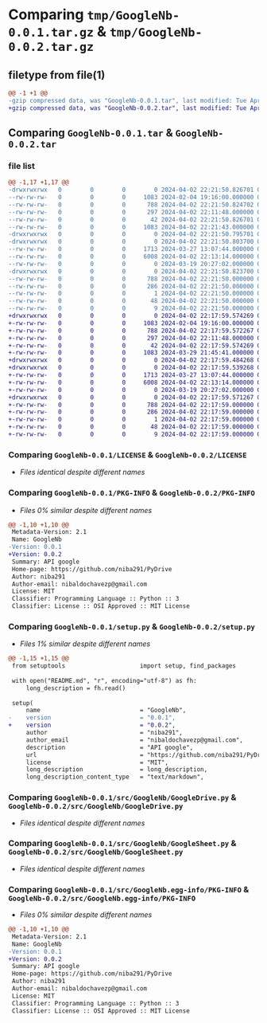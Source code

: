 # Comparing `tmp/GoogleNb-0.0.1.tar.gz` & `tmp/GoogleNb-0.0.2.tar.gz`

## filetype from file(1)

```diff
@@ -1 +1 @@
-gzip compressed data, was "GoogleNb-0.0.1.tar", last modified: Tue Apr  2 22:21:50 2024, max compression
+gzip compressed data, was "GoogleNb-0.0.2.tar", last modified: Tue Apr  2 22:17:59 2024, max compression
```

## Comparing `GoogleNb-0.0.1.tar` & `GoogleNb-0.0.2.tar`

### file list

```diff
@@ -1,17 +1,17 @@
-drwxrwxrwx   0        0        0        0 2024-04-02 22:21:50.826701 GoogleNb-0.0.1/
--rw-rw-rw-   0        0        0     1083 2024-02-04 19:16:00.000000 GoogleNb-0.0.1/LICENSE
--rw-rw-rw-   0        0        0      788 2024-04-02 22:21:50.824702 GoogleNb-0.0.1/PKG-INFO
--rw-rw-rw-   0        0        0      297 2024-04-02 22:11:48.000000 GoogleNb-0.0.1/README.md
--rw-rw-rw-   0        0        0       42 2024-04-02 22:21:50.826701 GoogleNb-0.0.1/setup.cfg
--rw-rw-rw-   0        0        0     1083 2024-04-02 22:21:43.000000 GoogleNb-0.0.1/setup.py
-drwxrwxrwx   0        0        0        0 2024-04-02 22:21:50.795701 GoogleNb-0.0.1/src/
-drwxrwxrwx   0        0        0        0 2024-04-02 22:21:50.803700 GoogleNb-0.0.1/src/GoogleNb/
--rw-rw-rw-   0        0        0     1713 2024-03-27 13:07:44.000000 GoogleNb-0.0.1/src/GoogleNb/GoogleDrive.py
--rw-rw-rw-   0        0        0     6008 2024-04-02 22:13:14.000000 GoogleNb-0.0.1/src/GoogleNb/GoogleSheet.py
--rw-rw-rw-   0        0        0        0 2024-03-19 20:27:02.000000 GoogleNb-0.0.1/src/GoogleNb/__init__.py
-drwxrwxrwx   0        0        0        0 2024-04-02 22:21:50.823700 GoogleNb-0.0.1/src/GoogleNb.egg-info/
--rw-rw-rw-   0        0        0      788 2024-04-02 22:21:50.000000 GoogleNb-0.0.1/src/GoogleNb.egg-info/PKG-INFO
--rw-rw-rw-   0        0        0      286 2024-04-02 22:21:50.000000 GoogleNb-0.0.1/src/GoogleNb.egg-info/SOURCES.txt
--rw-rw-rw-   0        0        0        1 2024-04-02 22:21:50.000000 GoogleNb-0.0.1/src/GoogleNb.egg-info/dependency_links.txt
--rw-rw-rw-   0        0        0       48 2024-04-02 22:21:50.000000 GoogleNb-0.0.1/src/GoogleNb.egg-info/requires.txt
--rw-rw-rw-   0        0        0        9 2024-04-02 22:21:50.000000 GoogleNb-0.0.1/src/GoogleNb.egg-info/top_level.txt
+drwxrwxrwx   0        0        0        0 2024-04-02 22:17:59.574269 GoogleNb-0.0.2/
+-rw-rw-rw-   0        0        0     1083 2024-02-04 19:16:00.000000 GoogleNb-0.0.2/LICENSE
+-rw-rw-rw-   0        0        0      788 2024-04-02 22:17:59.572267 GoogleNb-0.0.2/PKG-INFO
+-rw-rw-rw-   0        0        0      297 2024-04-02 22:11:48.000000 GoogleNb-0.0.2/README.md
+-rw-rw-rw-   0        0        0       42 2024-04-02 22:17:59.574269 GoogleNb-0.0.2/setup.cfg
+-rw-rw-rw-   0        0        0     1083 2024-03-29 21:45:41.000000 GoogleNb-0.0.2/setup.py
+drwxrwxrwx   0        0        0        0 2024-04-02 22:17:59.484268 GoogleNb-0.0.2/src/
+drwxrwxrwx   0        0        0        0 2024-04-02 22:17:59.539268 GoogleNb-0.0.2/src/GoogleNb/
+-rw-rw-rw-   0        0        0     1713 2024-03-27 13:07:44.000000 GoogleNb-0.0.2/src/GoogleNb/GoogleDrive.py
+-rw-rw-rw-   0        0        0     6008 2024-04-02 22:13:14.000000 GoogleNb-0.0.2/src/GoogleNb/GoogleSheet.py
+-rw-rw-rw-   0        0        0        0 2024-03-19 20:27:02.000000 GoogleNb-0.0.2/src/GoogleNb/__init__.py
+drwxrwxrwx   0        0        0        0 2024-04-02 22:17:59.571267 GoogleNb-0.0.2/src/GoogleNb.egg-info/
+-rw-rw-rw-   0        0        0      788 2024-04-02 22:17:59.000000 GoogleNb-0.0.2/src/GoogleNb.egg-info/PKG-INFO
+-rw-rw-rw-   0        0        0      286 2024-04-02 22:17:59.000000 GoogleNb-0.0.2/src/GoogleNb.egg-info/SOURCES.txt
+-rw-rw-rw-   0        0        0        1 2024-04-02 22:17:59.000000 GoogleNb-0.0.2/src/GoogleNb.egg-info/dependency_links.txt
+-rw-rw-rw-   0        0        0       48 2024-04-02 22:17:59.000000 GoogleNb-0.0.2/src/GoogleNb.egg-info/requires.txt
+-rw-rw-rw-   0        0        0        9 2024-04-02 22:17:59.000000 GoogleNb-0.0.2/src/GoogleNb.egg-info/top_level.txt
```

### Comparing `GoogleNb-0.0.1/LICENSE` & `GoogleNb-0.0.2/LICENSE`

 * *Files identical despite different names*

### Comparing `GoogleNb-0.0.1/PKG-INFO` & `GoogleNb-0.0.2/PKG-INFO`

 * *Files 0% similar despite different names*

```diff
@@ -1,10 +1,10 @@
 Metadata-Version: 2.1
 Name: GoogleNb
-Version: 0.0.1
+Version: 0.0.2
 Summary: API google
 Home-page: https://github.com/niba291/PyDrive
 Author: niba291
 Author-email: nibaldochavezp@gmail.com
 License: MIT
 Classifier: Programming Language :: Python :: 3
 Classifier: License :: OSI Approved :: MIT License
```

### Comparing `GoogleNb-0.0.1/setup.py` & `GoogleNb-0.0.2/setup.py`

 * *Files 1% similar despite different names*

```diff
@@ -1,15 +1,15 @@
 from setuptools                     import setup, find_packages
 
 with open("README.md", "r", encoding="utf-8") as fh:
     long_description = fh.read()
 
 setup(
     name                            = "GoogleNb",
-    version                         = "0.0.1",
+    version                         = "0.0.2",
     author                          = "niba291",
     author_email                    = "nibaldochavezp@gmail.com",
     description                     = "API google",
     url                             = "https://github.com/niba291/PyDrive",
     license                         = "MIT",
     long_description                = long_description,
     long_description_content_type   = "text/markdown",
```

### Comparing `GoogleNb-0.0.1/src/GoogleNb/GoogleDrive.py` & `GoogleNb-0.0.2/src/GoogleNb/GoogleDrive.py`

 * *Files identical despite different names*

### Comparing `GoogleNb-0.0.1/src/GoogleNb/GoogleSheet.py` & `GoogleNb-0.0.2/src/GoogleNb/GoogleSheet.py`

 * *Files identical despite different names*

### Comparing `GoogleNb-0.0.1/src/GoogleNb.egg-info/PKG-INFO` & `GoogleNb-0.0.2/src/GoogleNb.egg-info/PKG-INFO`

 * *Files 0% similar despite different names*

```diff
@@ -1,10 +1,10 @@
 Metadata-Version: 2.1
 Name: GoogleNb
-Version: 0.0.1
+Version: 0.0.2
 Summary: API google
 Home-page: https://github.com/niba291/PyDrive
 Author: niba291
 Author-email: nibaldochavezp@gmail.com
 License: MIT
 Classifier: Programming Language :: Python :: 3
 Classifier: License :: OSI Approved :: MIT License
```

